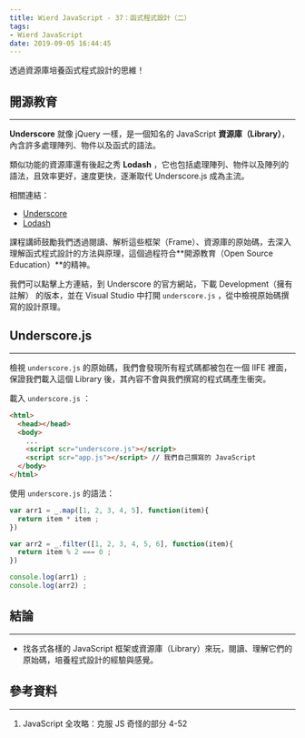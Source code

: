 ```yaml
---
title: Wierd JavaScript - 37：函式程式設計（二）
tags:
- Wierd JavaScript
date: 2019-09-05 16:44:45
---
```


透過資源庫培養函式程式設計的思維！

<!-- more -->

## 開源教育
---

**Underscore** 就像 jQuery 一樣，是一個知名的 JavaScript **資源庫（Library）**，內含許多處理陣列、物件以及函式的語法。

類似功能的資源庫還有後起之秀 **Lodash** ，它也包括處理陣列、物件以及陣列的語法，且效率更好，速度更快，逐漸取代 Underscore.js 成為主流。

相關連結：
* [Underscore](https://underscorejs.org/#)
* [Lodash](https://lodash.com/)


課程講師鼓勵我們透過閱讀、解析這些框架（Frame）、資源庫的原始碼，去深入理解函式程式設計的方法與原理，這個過程符合**開源教育（Open Source Education）**的精神。

我們可以點擊上方連結，到 Underscore 的官方網站，下載 Development（擁有註解） 的版本，並在 Visual Studio 中打開 `underscore.js` ，從中檢視原始碼撰寫的設計原理。



## Underscore.js
---

檢視 `underscore.js` 的原始碼，我們會發現所有程式碼都被包在一個 IIFE 裡面，保證我們載入這個 Library 後，其內容不會與我們撰寫的程式碼產生衝突。

載入 `underscore.js` ：

```html
<html>
  <head></head>
  <body>
    ...
    <script scr="underscore.js"></script>
    <script scr="app.js"></script> // 我們自己撰寫的 JavaScript
  </body>
</html>
```

使用 `underscore.js` 的語法：

```javascript 
var arr1 = _.map([1, 2, 3, 4, 5], function(item){
  return item * item ;
})

var arr2 = _.filter([1, 2, 3, 4, 5, 6], function(item){
  return item % 2 === 0 ;
})

console.log(arr1) ;
console.log(arr2) ;
```



## 結論
---
* 找各式各樣的 JavaScript 框架或資源庫（Library）來玩，閱讀、理解它們的原始碼，培養程式設計的經驗與感覺。

## 參考資料
---
1. JavaScript 全攻略：克服 JS 奇怪的部分 4-52
